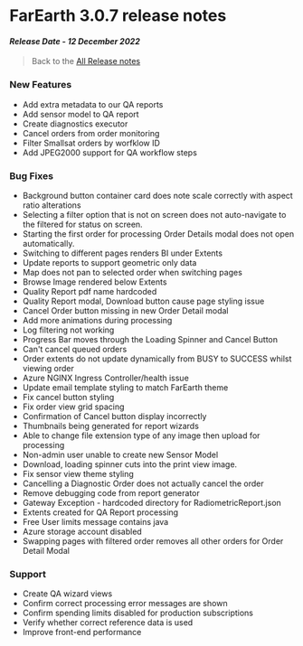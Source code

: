 # FarEarth 3.0.7 release notes
#### *Release Date - 12 December 2022*

> Back to the [All Release notes](releaseNotesSummary.md)

### New Features
* Add extra metadata to our QA reports
* Add sensor model to QA report
* Create diagnostics executor
* Cancel orders from order monitoring
* Filter Smallsat orders by worfklow ID
* Add JPEG2000 support for QA workflow steps

### Bug Fixes
* Background button container card does note scale correctly with aspect ratio alterations
* Selecting a filter option that is not on screen does not auto-navigate to the filtered for status on screen.
* Starting the first order for processing Order Details modal does not open automatically.
* Switching to different pages renders BI under Extents
* Update reports to support geometric only data
* Map does not pan to selected order when switching pages
* Browse Image rendered below Extents
* Quality Report pdf name hardcoded
* Quality Report modal, Download button cause page styling issue
* Cancel Order button missing in new Order Detail modal
* Add more animations during processing
* Log filtering not working
* Progress Bar moves through the Loading Spinner and Cancel Button
* Can't cancel queued orders
* Order extents do not update dynamically from BUSY to SUCCESS whilst viewing order
* Azure NGINX Ingress Controller/health issue
* Update email template styling to match FarEarth theme
* Fix cancel button styling
* Fix order view grid spacing
* Confirmation of Cancel button display incorrectly
* Thumbnails being generated for report wizards
* Able to change file extension type of any image then upload for processing
* Non-admin user unable to create new Sensor Model
* Download, loading spinner cuts into the print view image.
* Fix sensor view theme styling
* Cancelling a Diagnostic Order does not actually cancel the order
* Remove debugging code from report generator
* Gateway Exception - hardcoded directory for RadiometricReport.json
* Extents created for QA Report processing
* Free User limits message contains java
* Azure storage account disabled
* Swapping pages with filtered order removes all other orders for Order Detail Modal

### Support
* Create QA wizard views
* Confirm correct processing error messages are shown
* Confirm spending limits disabled for production subscriptions
* Verify whether correct reference data is used
* Improve front-end performance
